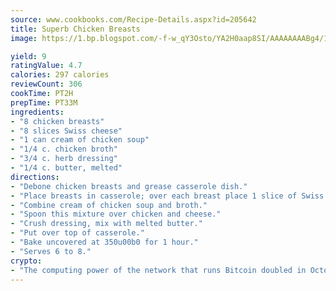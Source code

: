 ```yaml
---
source: www.cookbooks.com/Recipe-Details.aspx?id=205642
title: Superb Chicken Breasts
image: https://1.bp.blogspot.com/-f-w_qY3Osto/YA2H0aap8SI/AAAAAAAABg4/17myAO5s9b8JksYvWDXpYkaDlcY0g6k_gCLcBGAsYHQ/s296/3.png

yield: 9
ratingValue: 4.7
calories: 297 calories
reviewCount: 306
cookTime: PT2H
prepTime: PT33M
ingredients:
- "8 chicken breasts"
- "8 slices Swiss cheese"
- "1 can cream of chicken soup"
- "1/4 c. chicken broth"
- "3/4 c. herb dressing"
- "1/4 c. butter, melted"
directions:
- "Debone chicken breasts and grease casserole dish."
- "Place breasts in casserole; over each breast place 1 slice of Swiss cheese."
- "Combine cream of chicken soup and broth."
- "Spoon this mixture over chicken and cheese."
- "Crush dressing, mix with melted butter."
- "Put over top of casserole."
- "Bake uncovered at 350u00b0 for 1 hour."
- "Serves 6 to 8."
crypto:
- "The computing power of the network that runs Bitcoin doubled in October, pushing out all but the most dedicated miners."
---
```

